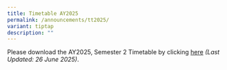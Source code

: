 ```yaml
---
title: Timetable AY2025
permalink: /announcements/tt2025/
variant: tiptap
description: ""
---
```

<p>Please download the AY2025, Semester 2 Timetable by clicking <a href="/files/Announcements/2025_DMN_SEM_2_TIMETABLE_CLASS_26_Jun.pdf" rel="noopener nofollow" target="_blank">here</a>  <em>(Last Updated: 26 June 2025)</em>.</p>
<p></p>